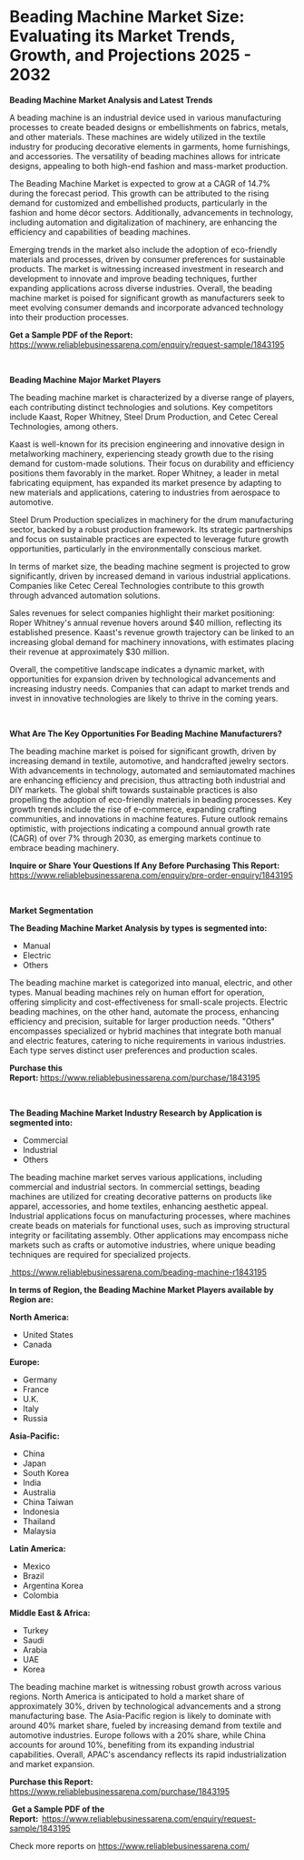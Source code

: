<p><h1>Beading Machine Market Size: Evaluating its Market Trends, Growth, and Projections 2025 - 2032</h1></p><p><strong>Beading Machine Market Analysis and Latest Trends</strong></p>
<p><p>A beading machine is an industrial device used in various manufacturing processes to create beaded designs or embellishments on fabrics, metals, and other materials. These machines are widely utilized in the textile industry for producing decorative elements in garments, home furnishings, and accessories. The versatility of beading machines allows for intricate designs, appealing to both high-end fashion and mass-market production.</p><p>The Beading Machine Market is expected to grow at a CAGR of 14.7% during the forecast period. This growth can be attributed to the rising demand for customized and embellished products, particularly in the fashion and home décor sectors. Additionally, advancements in technology, including automation and digitalization of machinery, are enhancing the efficiency and capabilities of beading machines. </p><p>Emerging trends in the market also include the adoption of eco-friendly materials and processes, driven by consumer preferences for sustainable products. The market is witnessing increased investment in research and development to innovate and improve beading techniques, further expanding applications across diverse industries. Overall, the beading machine market is poised for significant growth as manufacturers seek to meet evolving consumer demands and incorporate advanced technology into their production processes.</p></p>
<p><strong>Get a Sample PDF of the Report:&nbsp;</strong> <a href="https://www.reliablebusinessarena.com/enquiry/request-sample/1843195?utm_campaign=2194&utm_medium=2&utm_source=Github&utm_content=ia&utm_term=22022025&utm_id=beading-machine">https://www.reliablebusinessarena.com/enquiry/request-sample/1843195</a></p>
<p>&nbsp;</p>
<p><strong>Beading Machine Major Market Players</strong></p>
<p><p>The beading machine market is characterized by a diverse range of players, each contributing distinct technologies and solutions. Key competitors include Kaast, Roper Whitney, Steel Drum Production, and Cetec Cereal Technologies, among others. </p><p>Kaast is well-known for its precision engineering and innovative design in metalworking machinery, experiencing steady growth due to the rising demand for custom-made solutions. Their focus on durability and efficiency positions them favorably in the market. Roper Whitney, a leader in metal fabricating equipment, has expanded its market presence by adapting to new materials and applications, catering to industries from aerospace to automotive.</p><p>Steel Drum Production specializes in machinery for the drum manufacturing sector, backed by a robust production framework. Its strategic partnerships and focus on sustainable practices are expected to leverage future growth opportunities, particularly in the environmentally conscious market.</p><p>In terms of market size, the beading machine segment is projected to grow significantly, driven by increased demand in various industrial applications. Companies like Cetec Cereal Technologies contribute to this growth through advanced automation solutions. </p><p>Sales revenues for select companies highlight their market positioning: Roper Whitney's annual revenue hovers around $40 million, reflecting its established presence. Kaast's revenue growth trajectory can be linked to an increasing global demand for machinery innovations, with estimates placing their revenue at approximately $30 million.</p><p>Overall, the competitive landscape indicates a dynamic market, with opportunities for expansion driven by technological advancements and increasing industry needs. Companies that can adapt to market trends and invest in innovative technologies are likely to thrive in the coming years.</p></p>
<p>&nbsp;</p>
<p><strong>What Are The Key Opportunities For Beading Machine Manufacturers?</strong></p>
<p><p>The beading machine market is poised for significant growth, driven by increasing demand in textile, automotive, and handcrafted jewelry sectors. With advancements in technology, automated and semiautomated machines are enhancing efficiency and precision, thus attracting both industrial and DIY markets. The global shift towards sustainable practices is also propelling the adoption of eco-friendly materials in beading processes. Key growth trends include the rise of e-commerce, expanding crafting communities, and innovations in machine features. Future outlook remains optimistic, with projections indicating a compound annual growth rate (CAGR) of over 7% through 2030, as emerging markets continue to embrace beading machinery.</p></p>
<p><strong>Inquire or Share Your Questions If Any Before Purchasing This Report:</strong> <a href="https://www.reliablebusinessarena.com/enquiry/pre-order-enquiry/1843195?utm_campaign=2194&utm_medium=2&utm_source=Github&utm_content=ia&utm_term=22022025&utm_id=beading-machine">https://www.reliablebusinessarena.com/enquiry/pre-order-enquiry/1843195</a></p>
<p>&nbsp;</p>
<p><strong>Market Segmentation</strong></p>
<p><strong>The Beading Machine Market Analysis by types is segmented into:</strong></p>
<p><ul><li>Manual</li><li>Electric</li><li>Others</li></ul></p>
<p><p>The beading machine market is categorized into manual, electric, and other types. Manual beading machines rely on human effort for operation, offering simplicity and cost-effectiveness for small-scale projects. Electric beading machines, on the other hand, automate the process, enhancing efficiency and precision, suitable for larger production needs. "Others" encompasses specialized or hybrid machines that integrate both manual and electric features, catering to niche requirements in various industries. Each type serves distinct user preferences and production scales.</p></p>
<p><strong>Purchase this Report:&nbsp;</strong><a href="https://www.reliablebusinessarena.com/purchase/1843195?utm_campaign=2194&utm_medium=2&utm_source=Github&utm_content=ia&utm_term=22022025&utm_id=beading-machine">https://www.reliablebusinessarena.com/purchase/1843195</a></p>
<p>&nbsp;</p>
<p><strong>The Beading Machine Market Industry Research by Application is segmented into:</strong></p>
<p><ul><li>Commercial</li><li>Industrial</li><li>Others</li></ul></p>
<p><p>The beading machine market serves various applications, including commercial and industrial sectors. In commercial settings, beading machines are utilized for creating decorative patterns on products like apparel, accessories, and home textiles, enhancing aesthetic appeal. Industrial applications focus on manufacturing processes, where machines create beads on materials for functional uses, such as improving structural integrity or facilitating assembly. Other applications may encompass niche markets such as crafts or automotive industries, where unique beading techniques are required for specialized projects.</p></p>
<p><a href="https://www.reliablebusinessarena.com/beading-machine-r1843195?utm_campaign=2194&utm_medium=2&utm_source=Github&utm_content=ia&utm_term=22022025&utm_id=beading-machine">&nbsp;https://www.reliablebusinessarena.com/beading-machine-r1843195</a></p>
<p><strong>In terms of Region, the Beading Machine Market Players available by Region are:</strong></p>
<p>
    <p> <strong> North America: </strong>
        <ul>
            <li>United States</li>
            <li>Canada</li>
        </ul>
        </p> 
    <p> <strong> Europe: </strong>
        <ul>
            <li>Germany</li>
            <li>France</li>
            <li>U.K.</li>
            <li>Italy</li>
            <li>Russia</li>
        </ul>
        </p> 
    <p> <strong> Asia-Pacific: </strong>
        <ul>
            <li>China</li>
            <li>Japan</li>
            <li>South Korea</li>
            <li>India</li>
            <li>Australia</li>
            <li>China Taiwan</li>
            <li>Indonesia</li>
            <li>Thailand</li>
            <li>Malaysia</li>
        </ul>
        </p> 
    <p> <strong> Latin America: </strong>
        <ul>
            <li>Mexico</li>
            <li>Brazil</li>
            <li>Argentina Korea</li>
            <li>Colombia</li>
        </ul>
        </p> 
    <p> <strong> Middle East & Africa: </strong>
        <ul>
            <li>Turkey</li>
            <li>Saudi</li>
            <li>Arabia</li>
            <li>UAE</li>
            <li>Korea</li>
        </ul>
    </p>
    </p>
<p><p>The beading machine market is witnessing robust growth across various regions. North America is anticipated to hold a market share of approximately 30%, driven by technological advancements and a strong manufacturing base. The Asia-Pacific region is likely to dominate with around 40% market share, fueled by increasing demand from textile and automotive industries. Europe follows with a 20% share, while China accounts for around 10%, benefiting from its expanding industrial capabilities. Overall, APAC's ascendancy reflects its rapid industrialization and market expansion.</p></p>
<p><strong>Purchase this Report: </strong><a href="https://www.reliablebusinessarena.com/purchase/1843195?utm_campaign=2194&utm_medium=2&utm_source=Github&utm_content=ia&utm_term=22022025&utm_id=beading-machine">https://www.reliablebusinessarena.com/purchase/1843195</a></p>
<p>&nbsp;<strong>Get a Sample PDF of the Report:&nbsp;&nbsp;</strong><a href="https://www.reliablebusinessarena.com/enquiry/request-sample/1843195?utm_campaign=2194&utm_medium=2&utm_source=Github&utm_content=ia&utm_term=22022025&utm_id=beading-machine">https://www.reliablebusinessarena.com/enquiry/request-sample/1843195</a></p>
<p><strong></strong></p>
<p>Check more reports on <a href="https://www.reliablebusinessarena.com/?utm_campaign=2194&utm_medium=2&utm_source=Github&utm_content=ia&utm_term=22022025&utm_id=beading-machine">https://www.reliablebusinessarena.com/</a></p>